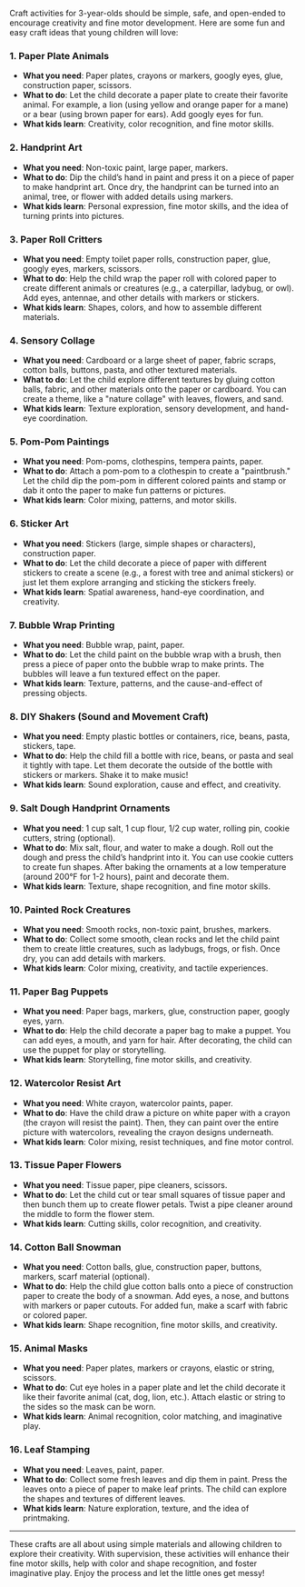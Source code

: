 Craft activities for 3-year-olds should be simple, safe, and open-ended to encourage creativity and fine motor development. Here are some fun and easy craft ideas that young children will love:

### 1. **Paper Plate Animals**
   - **What you need**: Paper plates, crayons or markers, googly eyes, glue, construction paper, scissors.
   - **What to do**: Let the child decorate a paper plate to create their favorite animal. For example, a lion (using yellow and orange paper for a mane) or a bear (using brown paper for ears). Add googly eyes for fun.
   - **What kids learn**: Creativity, color recognition, and fine motor skills.

### 2. **Handprint Art**
   - **What you need**: Non-toxic paint, large paper, markers.
   - **What to do**: Dip the child’s hand in paint and press it on a piece of paper to make handprint art. Once dry, the handprint can be turned into an animal, tree, or flower with added details using markers.
   - **What kids learn**: Personal expression, fine motor skills, and the idea of turning prints into pictures.

### 3. **Paper Roll Critters**
   - **What you need**: Empty toilet paper rolls, construction paper, glue, googly eyes, markers, scissors.
   - **What to do**: Help the child wrap the paper roll with colored paper to create different animals or creatures (e.g., a caterpillar, ladybug, or owl). Add eyes, antennae, and other details with markers or stickers.
   - **What kids learn**: Shapes, colors, and how to assemble different materials.

### 4. **Sensory Collage**
   - **What you need**: Cardboard or a large sheet of paper, fabric scraps, cotton balls, buttons, pasta, and other textured materials.
   - **What to do**: Let the child explore different textures by gluing cotton balls, fabric, and other materials onto the paper or cardboard. You can create a theme, like a "nature collage" with leaves, flowers, and sand.
   - **What kids learn**: Texture exploration, sensory development, and hand-eye coordination.

### 5. **Pom-Pom Paintings**
   - **What you need**: Pom-poms, clothespins, tempera paints, paper.
   - **What to do**: Attach a pom-pom to a clothespin to create a "paintbrush." Let the child dip the pom-pom in different colored paints and stamp or dab it onto the paper to make fun patterns or pictures.
   - **What kids learn**: Color mixing, patterns, and motor skills.

### 6. **Sticker Art**
   - **What you need**: Stickers (large, simple shapes or characters), construction paper.
   - **What to do**: Let the child decorate a piece of paper with different stickers to create a scene (e.g., a forest with tree and animal stickers) or just let them explore arranging and sticking the stickers freely.
   - **What kids learn**: Spatial awareness, hand-eye coordination, and creativity.

### 7. **Bubble Wrap Printing**
   - **What you need**: Bubble wrap, paint, paper.
   - **What to do**: Let the child paint on the bubble wrap with a brush, then press a piece of paper onto the bubble wrap to make prints. The bubbles will leave a fun textured effect on the paper.
   - **What kids learn**: Texture, patterns, and the cause-and-effect of pressing objects.

### 8. **DIY Shakers (Sound and Movement Craft)**
   - **What you need**: Empty plastic bottles or containers, rice, beans, pasta, stickers, tape.
   - **What to do**: Help the child fill a bottle with rice, beans, or pasta and seal it tightly with tape. Let them decorate the outside of the bottle with stickers or markers. Shake it to make music!
   - **What kids learn**: Sound exploration, cause and effect, and creativity.

### 9. **Salt Dough Handprint Ornaments**
   - **What you need**: 1 cup salt, 1 cup flour, 1/2 cup water, rolling pin, cookie cutters, string (optional).
   - **What to do**: Mix salt, flour, and water to make a dough. Roll out the dough and press the child’s handprint into it. You can use cookie cutters to create fun shapes. After baking the ornaments at a low temperature (around 200°F for 1-2 hours), paint and decorate them.
   - **What kids learn**: Texture, shape recognition, and fine motor skills.

### 10. **Painted Rock Creatures**
   - **What you need**: Smooth rocks, non-toxic paint, brushes, markers.
   - **What to do**: Collect some smooth, clean rocks and let the child paint them to create little creatures, such as ladybugs, frogs, or fish. Once dry, you can add details with markers.
   - **What kids learn**: Color mixing, creativity, and tactile experiences.

### 11. **Paper Bag Puppets**
   - **What you need**: Paper bags, markers, glue, construction paper, googly eyes, yarn.
   - **What to do**: Help the child decorate a paper bag to make a puppet. You can add eyes, a mouth, and yarn for hair. After decorating, the child can use the puppet for play or storytelling.
   - **What kids learn**: Storytelling, fine motor skills, and creativity.

### 12. **Watercolor Resist Art**
   - **What you need**: White crayon, watercolor paints, paper.
   - **What to do**: Have the child draw a picture on white paper with a crayon (the crayon will resist the paint). Then, they can paint over the entire picture with watercolors, revealing the crayon designs underneath.
   - **What kids learn**: Color mixing, resist techniques, and fine motor control.

### 13. **Tissue Paper Flowers**
   - **What you need**: Tissue paper, pipe cleaners, scissors.
   - **What to do**: Let the child cut or tear small squares of tissue paper and then bunch them up to create flower petals. Twist a pipe cleaner around the middle to form the flower stem.
   - **What kids learn**: Cutting skills, color recognition, and creativity.

### 14. **Cotton Ball Snowman**
   - **What you need**: Cotton balls, glue, construction paper, buttons, markers, scarf material (optional).
   - **What to do**: Help the child glue cotton balls onto a piece of construction paper to create the body of a snowman. Add eyes, a nose, and buttons with markers or paper cutouts. For added fun, make a scarf with fabric or colored paper.
   - **What kids learn**: Shape recognition, fine motor skills, and creativity.

### 15. **Animal Masks**
   - **What you need**: Paper plates, markers or crayons, elastic or string, scissors.
   - **What to do**: Cut eye holes in a paper plate and let the child decorate it like their favorite animal (cat, dog, lion, etc.). Attach elastic or string to the sides so the mask can be worn.
   - **What kids learn**: Animal recognition, color matching, and imaginative play.

### 16. **Leaf Stamping**
   - **What you need**: Leaves, paint, paper.
   - **What to do**: Collect some fresh leaves and dip them in paint. Press the leaves onto a piece of paper to make leaf prints. The child can explore the shapes and textures of different leaves.
   - **What kids learn**: Nature exploration, texture, and the idea of printmaking.

---

These crafts are all about using simple materials and allowing children to explore their creativity. With supervision, these activities will enhance their fine motor skills, help with color and shape recognition, and foster imaginative play. Enjoy the process and let the little ones get messy!
